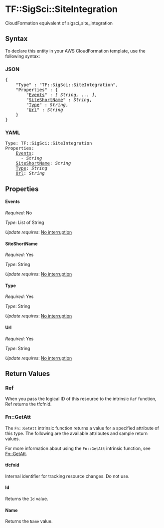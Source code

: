 # TF::SigSci::SiteIntegration

CloudFormation equivalent of sigsci_site_integration

## Syntax

To declare this entity in your AWS CloudFormation template, use the following syntax:

### JSON

<pre>
{
    "Type" : "TF::SigSci::SiteIntegration",
    "Properties" : {
        "<a href="#events" title="Events">Events</a>" : <i>[ String, ... ]</i>,
        "<a href="#siteshortname" title="SiteShortName">SiteShortName</a>" : <i>String</i>,
        "<a href="#type" title="Type">Type</a>" : <i>String</i>,
        "<a href="#url" title="Url">Url</a>" : <i>String</i>
    }
}
</pre>

### YAML

<pre>
Type: TF::SigSci::SiteIntegration
Properties:
    <a href="#events" title="Events">Events</a>: <i>
      - String</i>
    <a href="#siteshortname" title="SiteShortName">SiteShortName</a>: <i>String</i>
    <a href="#type" title="Type">Type</a>: <i>String</i>
    <a href="#url" title="Url">Url</a>: <i>String</i>
</pre>

## Properties

#### Events

_Required_: No

_Type_: List of String

_Update requires_: [No interruption](https://docs.aws.amazon.com/AWSCloudFormation/latest/UserGuide/using-cfn-updating-stacks-update-behaviors.html#update-no-interrupt)

#### SiteShortName

_Required_: Yes

_Type_: String

_Update requires_: [No interruption](https://docs.aws.amazon.com/AWSCloudFormation/latest/UserGuide/using-cfn-updating-stacks-update-behaviors.html#update-no-interrupt)

#### Type

_Required_: Yes

_Type_: String

_Update requires_: [No interruption](https://docs.aws.amazon.com/AWSCloudFormation/latest/UserGuide/using-cfn-updating-stacks-update-behaviors.html#update-no-interrupt)

#### Url

_Required_: Yes

_Type_: String

_Update requires_: [No interruption](https://docs.aws.amazon.com/AWSCloudFormation/latest/UserGuide/using-cfn-updating-stacks-update-behaviors.html#update-no-interrupt)

## Return Values

### Ref

When you pass the logical ID of this resource to the intrinsic `Ref` function, Ref returns the tfcfnid.

### Fn::GetAtt

The `Fn::GetAtt` intrinsic function returns a value for a specified attribute of this type. The following are the available attributes and sample return values.

For more information about using the `Fn::GetAtt` intrinsic function, see [Fn::GetAtt](https://docs.aws.amazon.com/AWSCloudFormation/latest/UserGuide/intrinsic-function-reference-getatt.html).

#### tfcfnid

Internal identifier for tracking resource changes. Do not use.

#### Id

Returns the <code>Id</code> value.

#### Name

Returns the <code>Name</code> value.

